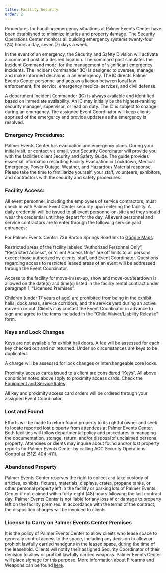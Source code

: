 ```yaml
---
title: Facility Security
order: 2
---
```


Procedures for handling emergency situations at Palmer Events Center have been established to minimize injuries and property damage. The Security Operations Center monitors all building emergency systems twenty-four (24) hours a day, seven (7) days a week.

In the event of an emergency, the Security and Safety Division will activate a command post at a desired location. The command post simulates the Incident Command model for the management of significant emergency incidents. The Incident Commander (IC) is designed to oversee, manage, and make informed decisions in an emergency. The IC directs Palmer Events Center personnel and acts as a liaison between local law enforcement, fire service, emergency medical services, and civil defense.

A department Incident Commander (IC) is always available and identified based on immediate availability. An IC may initially be the highest-ranking security manager, supervisor, or lead on duty. The IC is subject to change during an emergency. The assigned Event Coordinator will keep clients apprised of the emergency and provide updates as the emergency is resolved.

### Emergency Procedures:

Palmer Events Center has evacuation and emergency plans. During your initial visit, or contact via email, your Security Coordinator will provide you with the facilities client Security and Safety Guide. The guide provides essential information regarding Facility Evacuation or Lockdown, Medical Emergency, Power Outage, Weather, and Hazardous Material response. Please take the time to familiarize yourself, your staff, volunteers, exhibitors, and contractors with the security and safety procedures.

### Facility Access:

All event personnel, including the employees of service contractors, must check in with Palmer Event Center security upon entering the facility. A daily credential will be issued to all event personnel on-site and they should wear the credential until they depart for the day. All event personnel and service contractors are to enter through the following service yard entrances:

For Palmer Events Center: 736 Barton Springs Road link to [Google Maps](https://www.google.com/maps/place/736-820+Barton+Springs+Rd,+Austin,+TX+78704/@30.259208,-97.7517966,17z/data=!3m1!4b1!4m6!3m5!1s0x8644b504bb30643d:0x9a4ec02565fb0d8f!8m2!3d30.259208!4d-97.7517966!16s%2Fg%2F11fgm7ypy0?entry=ttu).

Restricted areas of the facility labeled “Authorized Personnel Only”, “Restricted Access”, or “client Access Only” are off limits to all persons except those authorized by clients, staff, and Event Coordinator. Questions regarding access to restricted leased areas of an event will be addressed through the Event Coordinator.

Access to the facility for move-in/set-up, show and move-out/teardown is allowed on the date(s) and time(s) listed in the facility rental contract under paragraph 1, “Licensed Premises”.

Children (under 17 years of age) are prohibited from being in the exhibit halls, dock areas, service corridors, and the service yard during an active move-in or out. Clients may contact the Event Coordinator in advance to sign and agree to the terms included in the “Child Waiver/Liability Release” form.

### Keys and Lock Changes

Keys are not available for exhibit hall doors. A fee will be assessed for each key checked out and not returned. Under no circumstances are keys to be duplicated.

A charge will be assessed for lock changes or interchangeable core locks.

Proximity access cards issued to a client are considered “Keys”. All above conditions noted above apply to proximity access cards. Check the [Equipment and Service Rates](https://assets.palmereventscenter.com/2023/PEC_Equipment_Services_FY2023.pdf).

All key and proximity access card orders will be ordered through your assigned Event Coordinator.

### Lost and Found 

Efforts will be made to return found property to its rightful owner and seek to locate reported lost property from attendees at Palmer Events Center. Both facilities will follow departmental policy and procedures in managing the documentation, storage, return, and/or disposal of unclaimed personal property. Attendees or clients may inquire about found and/or lost property reports for Palmer Events Center by calling ACC Security Operations Control at (512) 404-4111.

### Abandoned Property

Palmer Events Center reserves the right to collect and take custody of articles, exhibits, fixtures, materials, displays, crates, propane tanks, or other personal property left in the facility or parking lots of Palmer Events Center if not claimed within forty-eight (48) hours following the last contract day. Palmer Events Center is not liable for any loss of or damage to property left on the facility premises. In accordance with the terms of the contract, the disposition charges will be invoiced to clients.

### License to Carry on Palmer Events Center Premises

It is the policy of Palmer Events Center to allow clients who lease space to generally control access to the space, including any decision to allow or prohibit lawfully carried handguns in the leased space, during the time of the leasehold. Clients will notify their assigned Security Coordinator of their decision to allow or prohibit lawfully carried weapons. Palmer Events Center will place signage for this purpose. More information about Firearms and Weapons can be found [here](/firearms_and_weapons).
